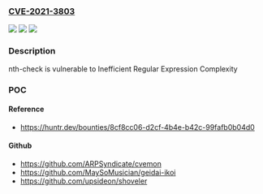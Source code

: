 ### [CVE-2021-3803](https://cve.mitre.org/cgi-bin/cvename.cgi?name=CVE-2021-3803)
![](https://img.shields.io/static/v1?label=Product&message=fb55%2Fnth-check&color=blue)
![](https://img.shields.io/static/v1?label=Version&message=%3C%202.0.1%20&color=brighgreen)
![](https://img.shields.io/static/v1?label=Vulnerability&message=CWE-1333%20Inefficient%20Regular%20Expression%20Complexity&color=brighgreen)

### Description

nth-check is vulnerable to Inefficient Regular Expression Complexity

### POC

#### Reference
- https://huntr.dev/bounties/8cf8cc06-d2cf-4b4e-b42c-99fafb0b04d0

#### Github
- https://github.com/ARPSyndicate/cvemon
- https://github.com/MaySoMusician/geidai-ikoi
- https://github.com/upsideon/shoveler

